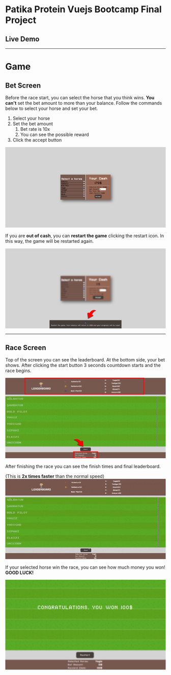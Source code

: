 # Patika Protein Vuejs Bootcamp Final Project

## Live Demo


<hr>

# Game

## Bet Screen

Before the race start, you can select the horse that you think wins. <b>You can't</b> set the bet amount to more than your balance. Follow the commands below to select your horse and set your bet.

1. Select your horse
2. Set the bet amount
    1. Bet rate is 10x
    2. You can see the possible reward
3. Click the accept button

![betscreen](./public/ReadmeAssets/Bet.png)

If you are <b>out of cash</b>, you can <b>restart the game</b> clicking the restart icon. In this way, the game will be restarted again.

![restart](./public/ReadmeAssets/Cash0.png)

<hr>

## Race Screen

Top of the screen you can see the leaderboard. At the bottom side, your bet shows. After clicking the start button 3 seconds countdown starts and the race begins.

![race](./public/ReadmeAssets/Hippodrome.png)

After finishing the race you can see the finish times and final leaderboard.

(This is <b>2x times faster</b> than the normal speed)
![race](./public/ReadmeAssets/race.gif)

If your selected horse win the race, you can see how much money you won! <b>GOOD LUCK!</b>

![winning](./public/ReadmeAssets/Betwin.png)